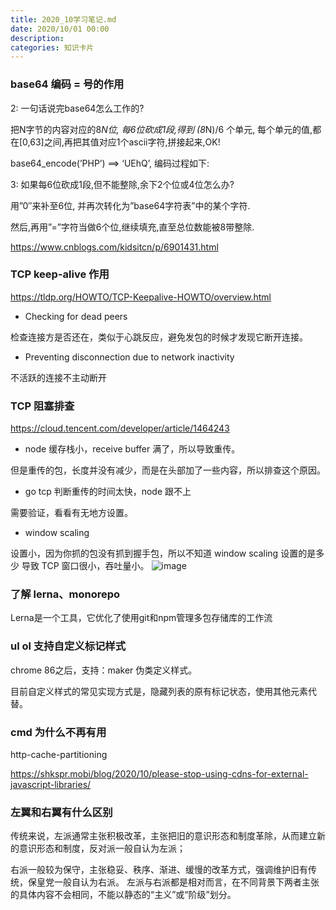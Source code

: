 ```yaml
---
title: 2020_10学习笔记.md
date: 2020/10/01 00:00
description:
categories: 知识卡片
---
```

### base64 编码 = 号的作用
2: 一句话说完base64怎么工作的?

把N字节的内容对应的8*N位, 每6位砍成1段,得到 (8*N)/6 个单元,
每个单元的值,都在[0,63]之间,再把其值对应1个ascii字符,拼接起来,OK!

base64_encode(’PHP’) ==> ‘UEhQ’, 编码过程如下:



3: 如果每6位砍成1段,但不能整除,余下2个位或4位怎么办?

用”0″来补至6位, 并再次转化为”base64字符表”中的某个字符.

然后,再用”=”字符当做6个位,继续填充,直至总位数能被8带整除.

https://www.cnblogs.com/kidsitcn/p/6901431.html

### TCP keep-alive 作用
https://tldp.org/HOWTO/TCP-Keepalive-HOWTO/overview.html
*  Checking for dead peers
  
检查连接方是否还在，类似于心跳反应，避免发包的时候才发现它断开连接。

* Preventing disconnection due to network inactivity

不活跃的连接不主动断开

### TCP 阻塞排查
https://cloud.tencent.com/developer/article/1464243

* node 缓存栈小，receive buffer  满了，所以导致重传。

但是重传的包，长度并没有减少，而是在头部加了一些内容，所以排查这个原因。

* go tcp 判断重传的时间太快，node 跟不上

需要验证，看看有无地方设置。

*  window scaling

设置小，因为你抓的包没有抓到握手包，所以不知道 window scaling 设置的是多少
导致 TCP 窗口很小，吞吐量小。
![image](http://images.scar.site/WEBRESOURCE32cee163b5323fa7c64b73e1eb463983.png)

### 了解 lerna、monorepo
Lerna是一个工具，它优化了使用git和npm管理多包存储库的工作流

### ul ol 支持自定义标记样式
chrome 86之后，支持：maker 伪类定义样式。

目前自定义样式的常见实现方式是，隐藏列表的原有标记状态，使用其他元素代替。

### cmd 为什么不再有用
http-cache-partitioning

https://shkspr.mobi/blog/2020/10/please-stop-using-cdns-for-external-javascript-libraries/

### 左翼和右翼有什么区别
传统来说，左派通常主张积极改革，主张把旧的意识形态和制度革除，从而建立新的意识形态和制度，反对派一般自认为左派；

右派一般较为保守，主张稳妥、秩序、渐进、缓慢的改革方式，强调维护旧有传统，保皇党一般自认为右派。 左派与右派都是相对而言，在不同背景下两者主张的具体内容不会相同，不能以静态的“主义”或“阶级”划分。